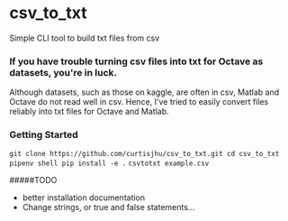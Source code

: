 # csv_to_txt
Simple CLI tool to build txt files from csv

### If you have trouble turning csv files into txt for Octave as datasets, you're in luck.
Although datasets, such as those on kaggle, are often in csv, Matlab and Octave do not read well in csv. Hence, I've tried to easily convert files reliably into txt files for Octave and Matlab.

### Getting Started
`
git clone https://github.com/curtisjhu/csv_to_txt.git
cd csv_to_txt
pipenv shell
pip install -e .
`
`
csvtotxt example.csv
`

#####TODO
- better installation documentation
- Change strings, or true and false statements...